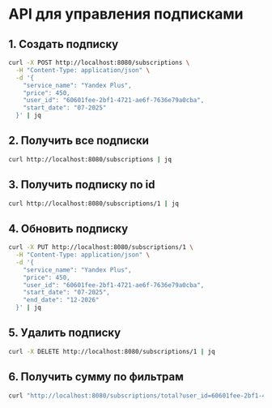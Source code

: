 # API для управления подписками

## 1. Создать подписку

```bash
curl -X POST http://localhost:8080/subscriptions \
  -H "Content-Type: application/json" \
  -d '{
    "service_name": "Yandex Plus",
    "price": 450,
    "user_id": "60601fee-2bf1-4721-ae6f-7636e79a0cba",
    "start_date": "07-2025"
  }' | jq
```

## 2. Получить все подписки

```bash
curl http://localhost:8080/subscriptions | jq
```

## 3. Получить подписку по id

```bash
curl http://localhost:8080/subscriptions/1 | jq
```

## 4. Обновить подписку

```bash
curl -X PUT http://localhost:8080/subscriptions/1 \
  -H "Content-Type: application/json" \
  -d '{
    "service_name": "Yandex Plus",
    "price": 450,
    "user_id": "60601fee-2bf1-4721-ae6f-7636e79a0cba",
    "start_date": "07-2025",
    "end_date": "12-2026"
  }' | jq
```

## 5. Удалить подписку

```bash
curl -X DELETE http://localhost:8080/subscriptions/1 | jq
```

## 6. Получить сумму по фильтрам

```bash
curl "http://localhost:8080/subscriptions/total?user_id=60601fee-2bf1-4721-ae6f-7636e79a0cba&service=Yandex%20Plus&start_month=07-2025&end_month=07-2025" | jq
```